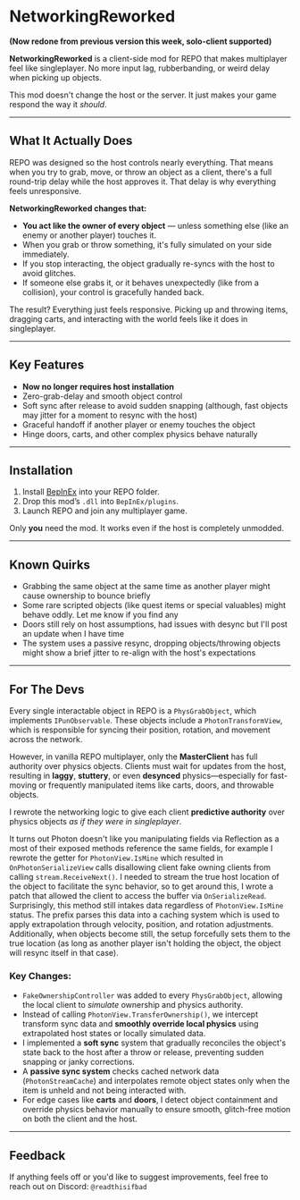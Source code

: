 # NetworkingReworked
**(Now redone from previous version this week, solo-client supported)**

**NetworkingReworked** is a client-side mod for REPO that makes multiplayer feel like singleplayer. No more input lag, rubberbanding, or weird delay when picking up objects.

This mod doesn't change the host or the server. It just makes your game respond the way it *should*.

---

## What It Actually Does

REPO was designed so the host controls nearly everything. That means when you try to grab, move, or throw an object as a client, there's a full round-trip delay while the host approves it. That delay is why everything feels unresponsive.

**NetworkingReworked changes that:**

- **You act like the owner of every object** — unless something else (like an enemy or another player) touches it.
- When you grab or throw something, it's fully simulated on your side immediately.
- If you stop interacting, the object gradually re-syncs with the host to avoid glitches.
- If someone else grabs it, or it behaves unexpectedly (like from a collision), your control is gracefully handed back.

The result? Everything just feels responsive. Picking up and throwing items, dragging carts, and interacting with the world feels like it does in singleplayer.

---

## Key Features

- **Now no longer requires host installation**
- Zero-grab-delay and smooth object control
- Soft sync after release to avoid sudden snapping (although, fast objects may jitter for a moment to resync with the host)
- Graceful handoff if another player or enemy touches the object
- Hinge doors, carts, and other complex physics behave naturally

---

## Installation

1. Install [BepInEx](https://github.com/BepInEx/BepInEx/releases) into your REPO folder.
2. Drop this mod’s `.dll` into `BepInEx/plugins`.
3. Launch REPO and join any multiplayer game.

Only **you** need the mod. It works even if the host is completely unmodded.

---

## Known Quirks

- Grabbing the same object at the same time as another player might cause ownership to bounce briefly
- Some rare scripted objects (like quest items or special valuables) might behave oddly. Let me know if you find any
- Doors still rely on host assumptions, had issues with desync but I'll post an update when I have time
- The system uses a passive resync, dropping objects/throwing objects might show a brief jitter to re-align with the host's expectations

---

## For The Devs

Every single interactable object in REPO is a `PhysGrabObject`, which implements `IPunObservable`. These objects include a `PhotonTransformView`, which is responsible for syncing their position, rotation, and movement across the network.

However, in vanilla REPO multiplayer, only the **MasterClient** has full authority over physics objects. Clients must wait for updates from the host, resulting in **laggy**, **stuttery**, or even **desynced** physics—especially for fast-moving or frequently manipulated items like carts, doors, and throwable objects.

I rewrote the networking logic to give each client **predictive authority** over physics objects *as if they were in singleplayer*. 

It turns out Photon doesn't like you manipulating fields via Reflection as a most of their exposed methods reference the same fields, for example I rewrote the getter for `PhotonView.IsMine` which resulted in `OnPhotonSerializeView` calls disallowing client fake owning clients from calling `stream.ReceiveNext()`. I needed to stream the true host location of the object to facilitate the sync behavior, so to get around this, I wrote a patch that allowed the client to access the buffer via `OnSerializeRead`. Surprisingly, this method still intakes data regardless of `PhotonView.IsMine` status. The prefix parses this data into a caching system which is used to apply extrapolation through velocity, position, and rotation adjustments. Additionally, when objects become still, the setup forcefully sets them to the true location (as long as another player isn't holding the object, the object will resync itself in that case).

### Key Changes:

- `FakeOwnershipController` was added to every `PhysGrabObject`, allowing the local client to *simulate* ownership and physics authority.
- Instead of calling `PhotonView.TransferOwnership()`, we intercept transform sync data and **smoothly override local physics** using extrapolated host states or locally simulated data.
- I implemented a **soft sync** system that gradually reconciles the object's state back to the host after a throw or release, preventing sudden snapping or janky corrections.
- A **passive sync system** checks cached network data (`PhotonStreamCache`) and interpolates remote object states only when the item is unheld and not being interacted with.
- For edge cases like **carts** and **doors**, I detect object containment and override physics behavior manually to ensure smooth, glitch-free motion on both the client and the host.

---

## Feedback

If anything feels off or you'd like to suggest improvements, feel free to reach out on Discord: `@readthisifbad`


